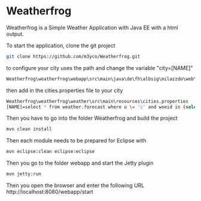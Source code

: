 # Weatherfrog
Weatherfrog is a Simple Weather Application with Java EE with a html output.

To start the application, clone the git project
```bash
git clone https://github.com/m3yco/Weatherfrog.git
```

to configure your city uses the path and change the variable "city=[NAME]"

```bash
Weatherfrog\weatherfrog\webapp\src\main\java\de\fh\albsig\milazzdo\web\WeatherServlet.java
```

then add in the cities.properties file to your city

```bash
Weatherfrog\weatherfrog\weather\src\main\resources\cities.properties
[NAME]=select * from weather.forecast where u \= 'c' and woeid in (select woeid from geo.places where text \= '[NAME]')
```

Then you have to go into the folder Weatherfrog and build the project
```bash
mvn clean install
```
Then each module needs to be prepared for Eclipse with
```bash
mvn eclipse:clean eclipse:eclipse
```
Then you go to the folder webapp and start the Jetty plugin
```bash
mvn jetty:run
```
Then you open the browser and enter the following URL http://localhost:8080/webapp/start

